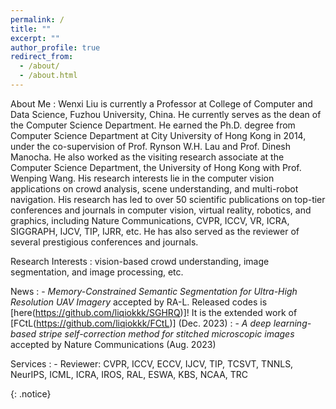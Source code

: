 ```yaml
---
permalink: /
title: ""
excerpt: ""
author_profile: true
redirect_from: 
  - /about/
  - /about.html
---
```



About Me
:   Wenxi Liu is currently a Professor at College of Computer and Data Science, Fuzhou University, China. He currently serves as the dean of the Computer Science Department. He earned the Ph.D. degree from Computer Science Department at City University of Hong Kong in 2014, under the co-supervision of Prof. Rynson W.H. Lau and Prof. Dinesh Manocha. He also worked as the visiting research associate at the Computer Science Department, the University of Hong Kong with Prof. Wenping Wang. His research interests lie in the computer vision applications on crowd analysis, scene understanding, and multi-robot navigation. His research has led to over 50 scientific publications on top-tier conferences and journals in computer vision, virtual reality, robotics, and graphics, including Nature Communications, CVPR, ICCV, VR, ICRA, SIGGRAPH, IJCV, TIP, IJRR, etc. He has also served as the reviewer of several prestigious conferences and journals.

Research Interests
:   vision-based crowd understanding, image segmentation, and image processing, etc.

News
:   - *Memory-Constrained Semantic Segmentation for Ultra-High Resolution UAV Imagery* accepted by RA-L. Released codes is [here(https://github.com/liqiokkk/SGHRQ)]! It is the extended work of [FCtL(https://github.com/liqiokkk/FCtL)] (Dec. 2023)
:   - *A deep learning-based stripe self-correction method for stitched microscopic images* accepted by Nature Communications (Aug. 2023)

Services
:   - Reviewer: CVPR, ICCV, ECCV, IJCV, TIP, TCSVT, TNNLS, NeurIPS, ICML, ICRA, IROS, RAL, ESWA, KBS, NCAA, TRC




{: .notice}

